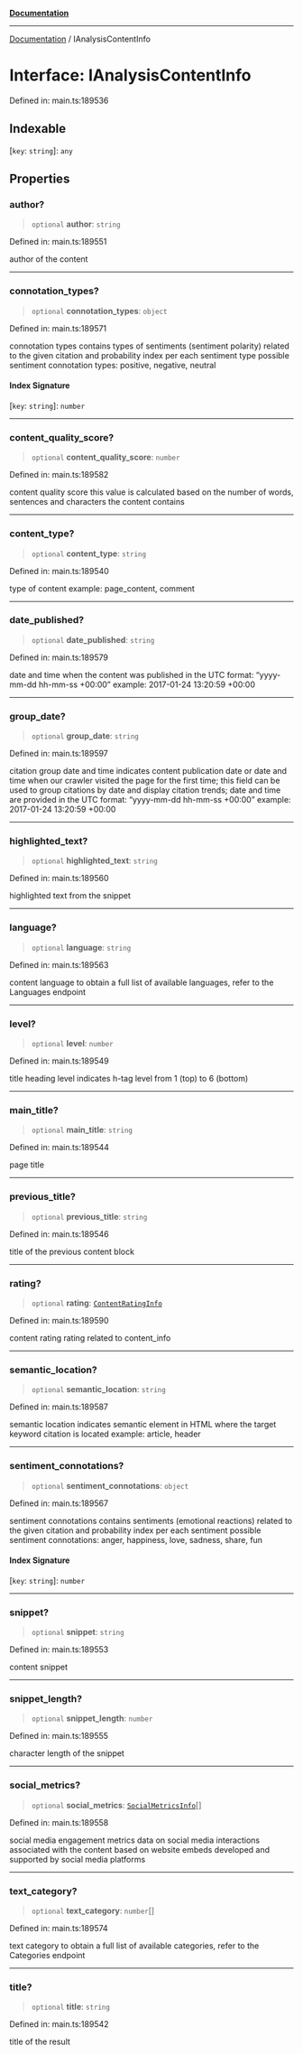 [**Documentation**](../README.md)

***

[Documentation](../README.md) / IAnalysisContentInfo

# Interface: IAnalysisContentInfo

Defined in: main.ts:189536

## Indexable

\[`key`: `string`\]: `any`

## Properties

### author?

> `optional` **author**: `string`

Defined in: main.ts:189551

author of the content

***

### connotation\_types?

> `optional` **connotation\_types**: `object`

Defined in: main.ts:189571

connotation types
contains types of sentiments (sentiment polarity) related to the given citation and probability index per each sentiment type
possible sentiment connotation types: positive, negative, neutral

#### Index Signature

\[`key`: `string`\]: `number`

***

### content\_quality\_score?

> `optional` **content\_quality\_score**: `number`

Defined in: main.ts:189582

content quality score
this value is calculated based on the number of words, sentences and characters the content contains

***

### content\_type?

> `optional` **content\_type**: `string`

Defined in: main.ts:189540

type of content
example:
page_content, comment

***

### date\_published?

> `optional` **date\_published**: `string`

Defined in: main.ts:189579

date and time when the content was published
in the UTC format: “yyyy-mm-dd hh-mm-ss +00:00”
example:
2017-01-24 13:20:59 +00:00

***

### group\_date?

> `optional` **group\_date**: `string`

Defined in: main.ts:189597

citation group date and time
indicates content publication date or date and time when our crawler visited the page for the first time;
this field can be used to group citations by date and display citation trends;
date and time are provided in the UTC format: “yyyy-mm-dd hh-mm-ss +00:00”
example:
2017-01-24 13:20:59 +00:00

***

### highlighted\_text?

> `optional` **highlighted\_text**: `string`

Defined in: main.ts:189560

highlighted text from the snippet

***

### language?

> `optional` **language**: `string`

Defined in: main.ts:189563

content language
to obtain a full list of available languages, refer to the Languages endpoint

***

### level?

> `optional` **level**: `number`

Defined in: main.ts:189549

title heading level
indicates h-tag level from 1 (top) to 6 (bottom)

***

### main\_title?

> `optional` **main\_title**: `string`

Defined in: main.ts:189544

page title

***

### previous\_title?

> `optional` **previous\_title**: `string`

Defined in: main.ts:189546

title of the previous content block

***

### rating?

> `optional` **rating**: [`ContentRatingInfo`](../classes/ContentRatingInfo.md)

Defined in: main.ts:189590

content rating
rating related to content_info

***

### semantic\_location?

> `optional` **semantic\_location**: `string`

Defined in: main.ts:189587

semantic location
indicates semantic element in HTML where the target keyword citation is located
example:
article, header

***

### sentiment\_connotations?

> `optional` **sentiment\_connotations**: `object`

Defined in: main.ts:189567

sentiment connotations
contains sentiments (emotional reactions) related to the given citation and probability index per each sentiment
possible sentiment connotations: anger, happiness, love, sadness, share, fun

#### Index Signature

\[`key`: `string`\]: `number`

***

### snippet?

> `optional` **snippet**: `string`

Defined in: main.ts:189553

content snippet

***

### snippet\_length?

> `optional` **snippet\_length**: `number`

Defined in: main.ts:189555

character length of the snippet

***

### social\_metrics?

> `optional` **social\_metrics**: [`SocialMetricsInfo`](../classes/SocialMetricsInfo.md)[]

Defined in: main.ts:189558

social media engagement metrics
data on social media interactions associated with the content based on website embeds developed and supported by social media platforms

***

### text\_category?

> `optional` **text\_category**: `number`[]

Defined in: main.ts:189574

text category
to obtain a full list of available categories, refer to the Categories endpoint

***

### title?

> `optional` **title**: `string`

Defined in: main.ts:189542

title of the result
